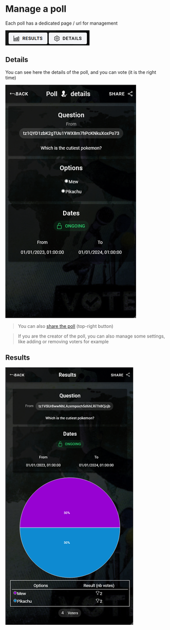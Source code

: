 # Manage a poll

Each poll has a dedicated page / url for management

![manage](./images/manage.png)

## Details

You can see here the details of the poll, and you can vote (it is the right time)

![details](./images/details.png)

> You can also [share the poll](./SHARE.md) (top-right button)

> If you are the creator of the poll, you can also manage some settings, like adding or removing voters for example

## Results

![results](./images/results.png)
